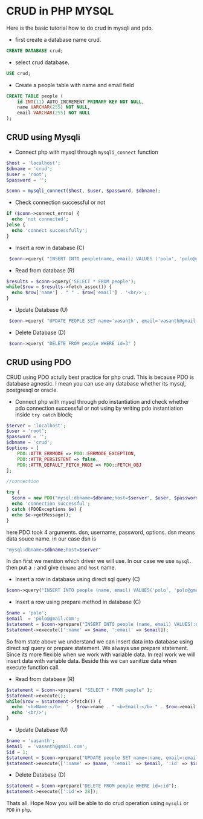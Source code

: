 # CRUD in PHP MYSQL

Here is the basic tutorial how to do crud in mysqli and pdo.   

* first create a database name crud.
~~~sql
CREATE DATABASE crud;
~~~
* select crud database. 
~~~sql 
USE crud;
~~~

* Create a people table with name and email field

~~~sql
CREATE TABLE people (
    id INT(11) AUTO_INCREMENT PRIMARY KEY NOT NULL,
    name VARCHAR(255) NOT NULL,
    email VARCHAR(255) NOT NULL
);
~~~


## CRUD using Mysqli   

* Connect php with mysql through `mysqli_connect` function

~~~php
$host = 'localhost';
$dbname = 'crud';
$user = 'root';
$password = '';

$conn = mysqli_connect($host, $user, $password, $dbname);
~~~

* Check connection successful or not
~~~php
if ($conn->connect_errno) {
  echo 'not connected';
}else {
  echo 'connect successfully';  
}
~~~

* Insert a row in database (C)
~~~php
 $conn->query( "INSERT INTO people(name, email) VALUES ('polo', 'polo@gmail.com')" ) 
~~~

* Read from database (R)
~~~php
$results = $conn->query('SELECT * FROM people');
while($row = $results->fetch_assoc()) {
  echo $row['name'] . " " . $row['email'] . '<br/>';
}
~~~

* Update Database (U)
~~~php
 $conn->query( "UPDATE PEOPLE SET name='vasanth', email='vasanth@gmail.com' WHERE id=3" ) 
~~~

* Delete Database (D)
~~~php
 $conn->query( "DELETE FROM people WHERE id=3" ) 
~~~

## CRUD using PDO   
CRUD using PDO actully best practice for php crud. This is because PDO is database agnostic. I mean you can use any database whether its mysql, postgresql or oracle. 


* Connect php with mysql through pdo instantiation and check whether pdo connection successful or not using by writing pdo instantiation inside `try catch` block;

~~~php
$server = 'localhost';
$user = 'root';
$password = '';
$dbname = 'crud';
$options = [
    PDO::ATTR_ERRMODE => PDO::ERRMODE_EXCEPTION,
    PDO::ATTR_PERSISTENT => false,
    PDO::ATTR_DEFAULT_FETCH_MODE => PDO::FETCH_OBJ
];

//connection 

try {
  $conn = new PDO("mysql:dbname=$dbname;host=$server", $user, $password, $options);
  echo 'connection successful';
} catch (PDOExceptions $e) {
  echo $e->getMessage();
}
~~~
here PDO took 4 arguments. dsn, username, password, options. dsn means data souce name. in our case dsn is

~~~php
"mysql:dbname=$dbname;host=$server"
~~~
In dsn first we mention which driver we will use. In our case we use `mysql`. then put a `:` and give `dbname` and `host` name. 


* Insert a row in database using direct sql query (C)
~~~php
$conn->query("INSERT INTO people (name, email) VALUES('polo', 'polo@gmail.com')");
~~~

* Insert a row using prepare method in database (C)
~~~php
$name = 'polo';
$email  = 'polo@gmail.com';
$statement = $conn->prepare("INSERT INTO people (name, email) VALUES(:name, :email)");
$statement->execute([':name' => $name, ':email' => $email]);
~~~
So from state above we understand we can insert data into  database using direct sql query or prepare statement. We always use prepare statement. Since its more flexible when we work with variable data. In real work we will insert data with variable data. Beside this we can sanitize data when execute function call.

* Read from database (R)
~~~php
$statement = $conn->prepare( "SELECT * FROM people" );
$statement->execute();
while($row = $statement->fetch()) {
  echo '<b>Name:</b>: ' . $row->name . " <b>Email:</b> " . $row->email . '<br/>';
  echo '<br/>';
}
~~~

* Update Database (U)
~~~php
$name = 'vasanth';
$email  = 'vasanth@gmail.com';
$id = 1;
$statement = $conn->prepare("UPDATE people SET name=:name, email=:email WHERE id=:id");
$statement->execute([':name' => $name, ':email' => $email, ':id' => $id]);
~~~

* Delete Database (D)
~~~php
$statement = $conn->prepare("DELETE FROM people WHERE id=:id");
$statement->execute([':id'=> 28]);
~~~

Thats all. Hope Now you will be able to do crud operation using `mysqli` or `PDO` in `php`.
